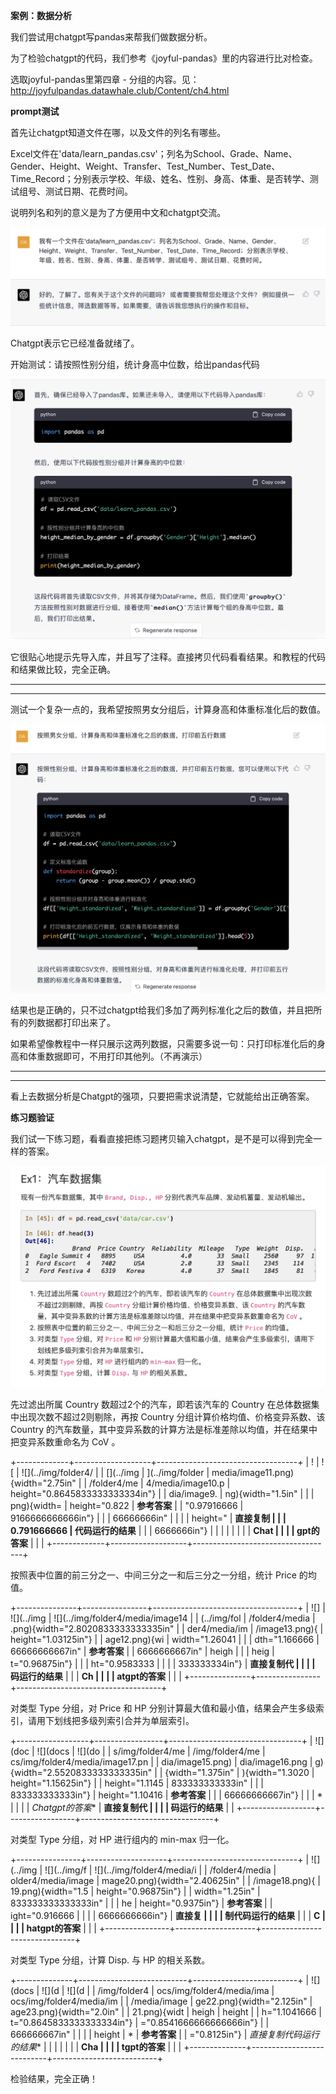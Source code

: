 **案例：数据分析**

我们尝试用chatgpt写pandas来帮我们做数据分析。

为了检验chatgpt的代码，我们参考《joyful-pandas》里的内容进行比对检查。

选取joyful-pandas里第四章 -
分组的内容。见：http://joyfulpandas.datawhale.club/Content/ch4.html

**prompt测试**

首先让chatgpt知道文件在哪，以及文件的列名有哪些。

Excel文件在\'data/learn_pandas.csv\'；列名为School、Grade、Name、Gender、Height、Weight、Transfer、Test_Number、Test_Date、Time_Record；分别表示学校、年级、姓名、性别、身高、体重、是否转学、测试组号、测试日期、花费时间。

说明列名和列的意义是为了方便用中文和chatgpt交流。

![](../img/folder4/media/image1.png)

Chatgpt表示它已经准备就绪了。

开始测试：请按照性别分组，统计身高中位数，给出pandas代码

![](../img/folder4/media/image2.png)

它很贴心地提示先导入库，并且写了注释。直接拷贝代码看看结果。和教程的代码和结果做比较，完全正确。

  --------------------------------------------------------------------- ---------------------------------------------------------------------
  

  --------------------------------------------------------------------- ---------------------------------------------------------------------

测试一个复杂一点的，我希望按照男女分组后，计算身高和体重标准化后的数值。

![](../img/folder4/media/image5.png)

结果也是正确的，只不过chatgpt给我们多加了两列标准化之后的数值，并且把所有的列数据都打印出来了。

如果希望像教程中一样只展示这两列数据，只需要多说一句：只打印标准化后的身高和体重数据即可，不用打印其他列。（不再演示）

  -------------------------------------------------------- ----------------------------------------------------------
  

  -------------------------------------------------------- ----------------------------------------------------------

看上去数据分析是Chatgpt的强项，只要把需求说清楚，它就能给出正确答案。

**练习题验证**

我们试一下练习题，看看直接把练习题拷贝输入chatgpt，是不是可以得到完全一样的答案。

![](../img/folder4/media/image8.png)

先过滤出所属 Country 数超过2个的汽车，即若该汽车的 Country
在总体数据集中出现次数不超过2则剔除，再按 Country
分组计算价格均值、价格变异系数、该 Country
的汽车数量，其中变异系数的计算方法是标准差除以均值，并在结果中把变异系数重命名为
CoV 。

+-------------+-------------------+-----------------------------------+
| !           | ![                | ![](../img/folder4/             |
| [](../img | ](../img/folder | media/image11.png){width="2.75in" |
| /folder4/me | 4/media/image10.p | height="0.8645833333333334in"}    |
| dia/image9. | ng){width="1.5in" |                                   |
| png){width= | height="0.822     | **参考答案**                      |
| "0.97916666 | 9166666666666in"} |                                   |
| 66666666in" |                   |                                   |
| height="    | **直接复制        |                                   |
| 0.791666666 | 代码运行的结果**  |                                   |
| 6666666in"} |                   |                                   |
|             |                   |                                   |
| **Chat      |                   |                                   |
| gpt的答案** |                   |                                   |
+-------------+-------------------+-----------------------------------+

按照表中位置的前三分之一、中间三分之一和后三分之一分组，统计 Price
的均值。

+---------------+----------------+------------------------------------+
| ![]           | ![](../img   | ![](../img/folder4/media/image14 |
| (../img/fol | /folder4/media | .png){width="2.8020833333333335in" |
| der4/media/im | /image13.png){ | height="1.03125in"}                |
| age12.png){wi | width="1.26041 |                                    |
| dth="1.166666 | 66666666667in" | **参考答案**                       |
| 6666666667in" | heigh          |                                    |
| heig          | t="0.96875in"} |                                    |
| ht="0.9583333 |                |                                    |
| 333333334in"} | **直接复制代   |                                    |
|               | 码运行的结果** |                                    |
| **Ch          |                |                                    |
| atgpt的答案** |                |                                    |
+---------------+----------------+------------------------------------+

对类型 Type 分组，对 Price 和 HP
分别计算最大值和最小值，结果会产生多级索引，请用下划线把多级列索引合并为单层索引。

+------------------+-----------------+---------------------------------+
| ![](doc          | ![](docs        | ![](do                          |
| s/img/folder4/me | /img/folder4/me | cs/img/folder4/media/image17.pn |
| dia/image15.png) | dia/image16.png | g){width="2.5520833333333335in" |
| {width="1.375in" | ){width="1.3020 | height="1.15625in"}             |
| height="1.1145   | 833333333333in" |                                 |
| 833333333333in"} | height="1.10416 | **参考答案**                    |
|                  | 66666666667in"} |                                 |
| *                |                 |                                 |
| *Chatgpt的答案** | **直接复制代    |                                 |
|                  | 码运行的结果**  |                                 |
+------------------+-----------------+---------------------------------+

对类型 Type 分组，对 HP 进行组内的 min-max 归一化。

+----------------+--------------------+-------------------------------+
| ![](../img   | ![](../img/f     | ![](../img/folder4/media/i  |
| /folder4/media | older4/media/image | mage20.png){width="2.40625in" |
| /image18.png){ | 19.png){width="1.5 | height="0.96875in"}           |
| width="1.25in" | 833333333333333in" |                               |
| he             | height="0.9375in"} | **参考答案**                  |
| ight="0.916666 |                    |                               |
| 6666666666in"} | **直接复           |                               |
|                | 制代码运行的结果** |                               |
| **C            |                    |                               |
| hatgpt的答案** |                    |                               |
+----------------+--------------------+-------------------------------+

对类型 Type 分组，计算 Disp. 与 HP 的相关系数。

+--------------+---------------------------+--------------------------+
| ![](docs     | ![](d                     | ![](d                    |
| /img/folder4 | ocs/img/folder4/media/ima | ocs/img/folder4/media/im |
| /media/image | ge22.png){width="2.125in" | age23.png){width="2.0in" |
| 21.png){widt | heigh                     | height                   |
| h="1.1041666 | t="0.8645833333333334in"} | ="0.8541666666666666in"} |
| 666666667in" |                           |                          |
| height       | *                         | **参考答案**             |
| ="0.8125in"} | *直接复制代码运行的结果** |                          |
|              |                           |                          |
| **Cha        |                           |                          |
| tgpt的答案** |                           |                          |
+--------------+---------------------------+--------------------------+

检验结果，完全正确！
